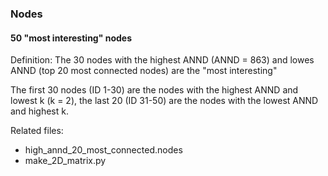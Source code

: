 ### Nodes

#### 50 "most interesting" nodes

Definition: The 30 nodes with the highest ANND (ANND = 863) and lowes ANND
(top 20 most connected nodes) are the "most interesting"

The first 30 nodes (ID 1-30) are the nodes with the highest ANND and lowest k
(k = 2), the last 20 (ID 31-50) are the nodes with the lowest ANND and highest
k.

Related files:
- high_annd_20_most_connected.nodes
- make_2D_matrix.py
